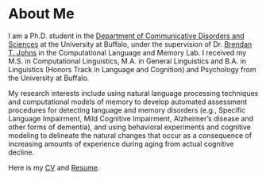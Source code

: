 # About Me
 
I am a Ph.D. student in the [Department of Communicative Disorders and Sciences](http://arts-sciences.buffalo.edu/cds.html)  at the University at Buffalo, under the supervision of Dr. [Brendan T. Johns](http://btjohns.com) in the Computational Language and Memory Lab. I received my M.S. in Computational Linguistics, M.A. in General Linguistics and B.A. in Linguistics (Honors Track in Language and Cognition) and Psychology from the University at Buffalo.

My research interests include using natural language processing techniques and computational models of memory to develop automated assessment procedures for detecting language and memory disorders (e.g., Specific Language Impairment, Mild Cognitive Impairment, Alzheimer’s disease and other forms of dementia), and using behavioral experiments and cognitive modeling to delineate the natural changes that occur as a consequence of increasing amounts of experience during aging from actual cognitive decline.

Here is my [CV](../pub/CV.pdf) and [Resume](../pub/Resume.pdf).
